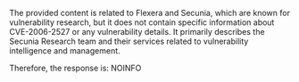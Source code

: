 The provided content is related to Flexera and Secunia, which are known for vulnerability research, but it does not contain specific information about CVE-2006-2527 or any vulnerability details. It primarily describes the Secunia Research team and their services related to vulnerability intelligence and management.

Therefore, the response is: NOINFO